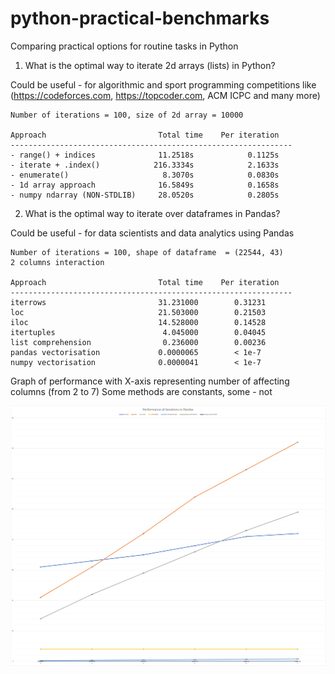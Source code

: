 # python-practical-benchmarks
Comparing practical options for routine tasks in Python

1. What is the optimal way to iterate 2d arrays (lists) in Python?

Could be useful - for algorithmic and sport programming competitions like
(https://codeforces.com, https://topcoder.com, ACM ICPC and many more)

```
Number of iterations = 100, size of 2d array = 10000

Approach                         Total time    Per iteration
---------------------------------------------------------------
- range() + indices              11.2518s            0.1125s
- iterate + .index()            216.3334s            2.1633s
- enumerate()                     8.3070s            0.0830s
- 1d array approach              16.5849s            0.1658s
- numpy ndarray (NON-STDLIB)     28.0520s            0.2805s
```

2. What is the optimal way to iterate over dataframes in Pandas?

Could be useful - for data scientists and data analytics using Pandas

```
Number of iterations = 100, shape of dataframe  = (22544, 43)
2 columns interaction

Approach                         Total time    Per iteration
---------------------------------------------------------------
iterrows                         31.231000        0.31231
loc                              21.503000        0.21503
iloc                             14.528000        0.14528
itertuples                        4.045000        0.04045
list comprehension                0.236000        0.00236
pandas vectorisation             0.0000065        < 1e-7
numpy vectorisation              0.0000041        < 1e-7
```

Graph of performance with X-axis representing number of affecting columns (from 2 to 7)
Some methods are constants, some - not

<img src="performance.png">
